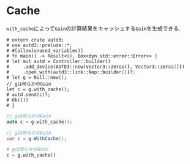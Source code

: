 # Cache

`with_cache`によって`Gain`の計算結果をキャッシュする`Gain`を生成できる.

```rust,edition2021
# extern crate autd3;
# use autd3::prelude::*;
# #[allow(unused_variables)]
# fn main() -> Result<(), Box<dyn std::error::Error>> {
# let mut autd = Controller::builder()
#     .add_device(AUTD3::new(Vector3::zeros(), Vector3::zeros()))
#     .open_with(autd3::link::Nop::builder())?;
# let g = Null::new();
// gは何らかのGain
let c = g.with_cache();
# autd.send(c)?;
# Ok(())
# }
```

```cpp
// gは何らかのGain
auto c = g.with_cache();
```

```cs
// gは何らかのGain
var c = g.WithCache();
```

```python
# gは何らかのGain
c = g.with_cache()
```
